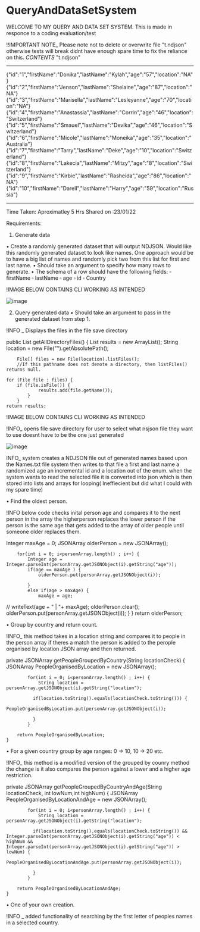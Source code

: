 # QueryAndDataSetSystem
WELCOME TO MY QUERY AND DATA SET SYSTEM.
This is made in responce to a coding evaluation/test 

!!IMPORTANT NOTE_
Please note not to delete or overwrite file "t.ndjson" otherwise tests will break didnt have enough spare time to fix the reliance on this.
_CONTENTS_ 
"t.ndjson"
__________
{"id":"1","firstName":"Donika","lastName":"Kylah","age":"57","location":"NA"}
{"id":"2","firstName":"Jenson","lastName":"Shelaine","age":"87","location":"NA"}
{"id":"3","firstName":"Marisella","lastName":"Lesleyanne","age":"70","location":"NA"}
{"id":"4","firstName":"Anastassia","lastName":"Corrin","age":"46","location":"Switzerland"}
{"id":"5","firstName":"Smauel","lastName":"Devika","age":"46","location":"Switzerland"}
{"id":"6","firstName":"Micole","lastName":"Moneika","age":"35","location":"Australia"}
{"id":"7","firstName":"Tarry","lastName":"Deke","age":"10","location":"Switzerland"}
{"id":"8","firstName":"Lakecia","lastName":"Mitzy","age":"8","location":"Switzerland"}
{"id":"9","firstName":"Kirbie","lastName":"Rasheida","age":"86","location":"NA"}
{"id":"10","firstName":"Darell","lastName":"Harry","age":"59","location":"Russia"}
__________

Time Taken: Aproximatley 5 Hrs 
Shared on :23/01/22

Requirements: 

1.	Generate data

•	Create a randomly generated dataset that will output NDJSON. Would like this randomly generated dataset to look like names. One approach would be to have a big list of names and randomly pick two from this list for first and last name.
•	Should take an argument to specify how many rows to generate.
•	The schema of a row should have the following fields:
▫	firstName
▫	lastName
▫	age
▫	id
▫	Country

!IMAGE BELOW CONTAINS CLI WORKING AS INTENDED

![image](https://user-images.githubusercontent.com/63938964/150668157-a6f05f8e-2ede-48c6-8691-807a62034f94.png)

2.	Query generated data
•	Should take an argument to pass in the generated dataset from step 1.

!INFO _ 
Displays the files in the file save directory

public List<String> getAllDirectoryFiles() {
		List<String> results = new ArrayList<String>();
		String location = new File("").getAbsolutePath();

		File[] files = new File(location).listFiles();
		//If this pathname does not denote a directory, then listFiles() returns null. 

	for (File file : files) {
	    if (file.isFile()) {
		        results.add(file.getName());
		    }
		}
	return results;
  
!IMAGE BELOW CONTAINS CLI WORKING AS INTENDED
  
!INFO_ 
opens file save directory for user to select what nsjson file they want to use doesnt have to be the one just generated
  
![image](https://user-images.githubusercontent.com/63938964/150668231-ce4669e3-92bf-4ad8-a9e0-ffd847b927da.png)
  
INFO_ 
system creates a NDJSON file out of generated names based upon the Names.txt file
system then writes to that file a first and last name a randomized age an incremental id and a location out of the enum.
when the system wants to read the selected file it is converted into json which is then stored into lists and arrays for looping( Ineffiecient but did 
  what I could with my spare time) 
  
•	Find the oldest person.

!INFO 
below code checks inital person age and compares it to the next person in the array
the higherperson replaces the lower person
if the person is the same age that gets added to the array of older people until someone older 
replaces them. 

Integer maxAge = 0;
		JSONArray olderPerson  = new JSONArray();
		
		for(int i = 0; i<personArray.length() ; i++) {
			Integer age = Integer.parseInt(personArray.getJSONObject(i).getString("age"));
			if(age == maxAge ) {
				olderPerson.put(personArray.getJSONObject(i));
				
			}
			else if(age > maxAge) {
				maxAge = age;
//				writeText(age + " | "+ maxAge);
				olderPerson.clear();
				olderPerson.put(personArray.getJSONObject(i));
			}
		}
		return olderPerson;
    
•	Group by country and return count.
  
!INFO_ 
this method takes in a location string and compares it to people in the person array if theres a match the person is added to the perople organised by location JSON array and 
then returned.
  
private JSONArray getPeopleGroupedByCountry(String locationCheck) {
		JSONArray PeopleOrganisedByLocation  = new JSONArray();
		
			
			for(int i = 0; i<personArray.length() ; i++) {
				String location = personArray.getJSONObject(i).getString("location");
				
			  if(location.toString().equals(locationCheck.toString())) {
				  PeopleOrganisedByLocation.put(personArray.getJSONObject(i));
				  
			  }
			}
		  
		return PeopleOrganisedByLocation;
	}
•	For a given country group by age ranges: 0 -> 10, 10 -> 20 etc.
  
!INFO_ 
this method is a modified version of the grouped by counry method the change is it also compares the person against a lower and a higher age restriction.
  
private JSONArray getPeopleGroupedByCountryAndAge(String locationCheck, int lowNum,int highNum) {
		JSONArray PeopleOrganisedByLocationAndAge  = new JSONArray();
		
			
			for(int i = 0; i<personArray.length() ; i++) {
				String location = personArray.getJSONObject(i).getString("location");
				
			  if(location.toString().equals(locationCheck.toString()) && Integer.parseInt(personArray.getJSONObject(i).getString("age")) < highNum && Integer.parseInt(personArray.getJSONObject(i).getString("age")) > lowNum) {
				  PeopleOrganisedByLocationAndAge.put(personArray.getJSONObject(i));
				  
			  }
			}
		  
		return PeopleOrganisedByLocationAndAge;
	}
•	One of your own creation.
  
!INFO _ added functionality of searching by the first letter of peoples names in a selected country.
  
